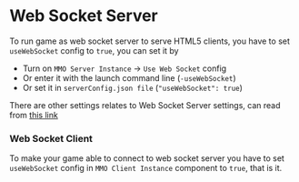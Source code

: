 # Web Socket Server

To run game as web socket server to serve HTML5 clients, you have to set `useWebSocket` config to `true`, you can set it by
- Turn on `MMO Server Instance` -> `Use Web Socket` config
- Or enter it with the launch command line (`-useWebSocket`)
- Or set it in `serverConfig.json file` (`"useWebSocket": true`)

There are other settings relates to Web Socket Server settings, can read from [this link](./030-server-command-line-argument.md)

### Web Socket Client

To make your game able to connect to web socket server you have to set `useWebSocket` config in `MMO Client Instance` component to `true`, that is it.